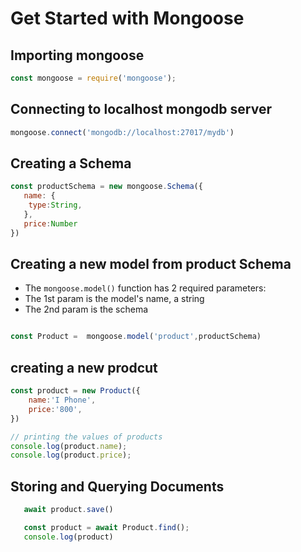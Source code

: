 # Get Started with Mongoose



## Importing mongoose 

```js
const mongoose = require('mongoose');
```


## Connecting to localhost mongodb server
```js
mongoose.connect('mongodb://localhost:27017/mydb')
```


## Creating a Schema
```js
const productSchema = new mongoose.Schema({
   name: {
    type:String,
   },
   price:Number
})

```

## Creating a new model from product Schema
- The `mongoose.model()` function has 2 required parameters:
- The 1st param is the model's name, a string
- The 2nd param is the schema
 
```js

const Product =  mongoose.model('product',productSchema)

```

## creating a new prodcut
```js
const product = new Product({
    name:'I Phone',
    price:'800',
}) 

```
```js 
// printing the values of products
console.log(product.name);
console.log(product.price);
```


## Storing and Querying Documents


```js 
   await product.save()

   const product = await Product.find();
   console.log(product)
```



   

